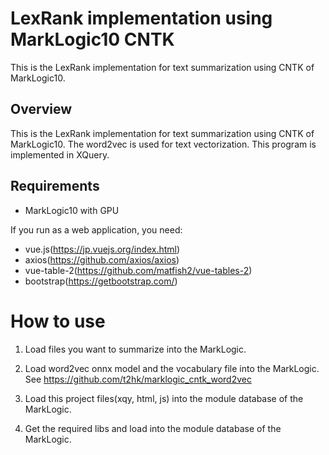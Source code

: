 # LexRank implementation using MarkLogic10 CNTK 
This is the LexRank implementation for text summarization using CNTK of MarkLogic10.

## Overview
This is the LexRank implementation for text summarization using CNTK of MarkLogic10.
The word2vec is used for text vectorization.
This program is implemented in XQuery.

## Requirements 

* MarkLogic10 with GPU

If you run as a web application, you need:
* vue.js(https://jp.vuejs.org/index.html)
* axios(https://github.com/axios/axios)
* vue-table-2(https://github.com/matfish2/vue-tables-2)
* bootstrap(https://getbootstrap.com/)

# How to use
1. Load files you want to summarize into the MarkLogic.

2. Load word2vec onnx model and the vocabulary file into the MarkLogic. 
   See https://github.com/t2hk/marklogic_cntk_word2vec

3. Load this project files(xqy, html, js) into the module database of the MarkLogic.

4. Get the required libs and load into the module database of the MarkLogic.
